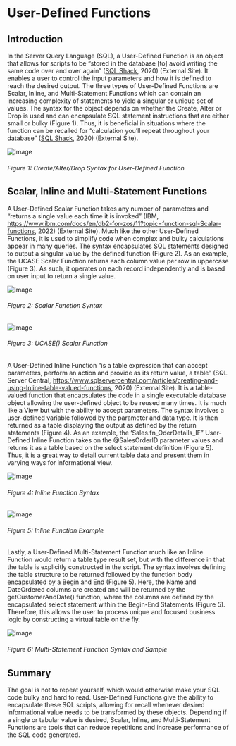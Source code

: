 # **User-Defined Functions**
## **Introduction** 
In the Server Query Language (SQL), a User-Defined Function is an object that allows for scripts to be “stored in the database [to] avoid writing the same code over and over again” ([SQL Shack](https://www.sqlshack.com/learn-sql-user-defined-functions/), 2020) (External Site). It enables a user to control the input parameters and how it is defined to reach the desired output. The three types of User-Defined Functions are Scalar, Inline, and Multi-Statement Functions which can contain an increasing complexity of statements to yield a singular or unique set of values. The syntax for the object depends on whether the Create, Alter or Drop is used and can encapsulate SQL statement instructions that are either small or bulky (Figure 1). Thus, it is beneficial in situations where the function can be recalled for “calculation you’ll repeat throughout your database” ([SQL Shack](https://www.sqlshack.com/learn-sql-user-defined-functions/), 2020) (External Site).

![image](https://user-images.githubusercontent.com/105769165/171306405-4025e393-9440-4ee1-b751-e2fe74bd6573.png)
###### Figure 1: Create/Alter/Drop Syntax for User-Defined Function

## **Scalar, Inline and Multi-Statement Functions**
A User-Defined Scalar Function takes any number of parameters and “returns a single value each time it is invoked” (IBM, https://www.ibm.com/docs/en/db2-for-zos/11?topic=function-sql-Scalar-functions, 2022) (External Site). Much like the other User-Defined Functions, it is used to simplify code when complex and bulky calculations appear in many queries. The syntax encapsulates SQL statements designed to output a singular value by the defined function (Figure 2). As an example, the UCASE Scalar Function returns each column value per row in uppercase (Figure 3). As such, it operates on each record independently and is based on user input to return a single value. 

![image](https://user-images.githubusercontent.com/105769165/171306539-96d0ddd6-86dd-4ac7-8210-a20f09c317af.png)
###### Figure 2: Scalar Function Syntax
![image](https://user-images.githubusercontent.com/105769165/171306570-13fcafc9-f54d-4caa-8552-8d2979338498.png)
###### Figure 3: UCASE() Scalar Function

A User-Defined Inline Function “is a table expression that can accept parameters, perform an action and provide as its return value, a table” (SQL Server Central, https://www.sqlservercentral.com/articles/creating-and-using-Inline-table-valued-functions, 2020) (External Site). It is a table-valued function that encapsulates the code in a single executable database object allowing the user-defined object to be reused many times. It is much like a View but with the ability to accept parameters. The syntax involves a user-defined variable followed by the parameter and data type. It is then returned as a table displaying the output as defined by the return statements (Figure 4). As an example, the ‘Sales.fn_OderDetails_IF” User-Defined Inline Function takes on the @SalesOrderID parameter values and returns it as a table based on the select statement definition (Figure 5). Thus, it is a great way to detail current table data and present them in varying ways for informational view.     

![image](https://user-images.githubusercontent.com/105769165/171306630-41bf9ba8-caa8-4cee-8cc9-5f3fd41ad037.png)
###### Figure 4: Inline Function Syntax
![image](https://user-images.githubusercontent.com/105769165/171306657-1488becf-910f-47af-bef2-93637ab23f66.png)
###### Figure 5: Inline Function Example

Lastly, a User-Defined Multi-Statement Function much like an Inline Function would return a table type result set, but with the difference in that the table is explicitly constructed in the script. The syntax involves defining the table structure to be returned followed by the function body encapsulated by a Begin and End (Figure 5). Here, the Name and DateOrdered columns are created and will be returned by the getCustomerAndDate() function, where the columns are defined by the encapsulated select statement within the Begin-End Statements (Figure 5). Therefore, this allows the user to process unique and focused business logic by constructing a virtual table on the fly. 

![image](https://user-images.githubusercontent.com/105769165/171306733-41bf8aa7-5bd7-4ea2-812e-f76ca382eb5f.png)
###### Figure 6: Multi-Statement Function Syntax and Sample

## **Summary**
The goal is not to repeat yourself, which would otherwise make your SQL code bulky and hard to read. User-Defined Functions give the ability to encapsulate these SQL scripts, allowing for recall whenever desired informational value needs to be transformed by these objects. Depending if a single or tabular value is desired, Scalar, Inline, and Multi-Statement Functions are tools that can reduce repetitions and increase performance of the SQL code generated. 
